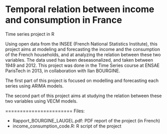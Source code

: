Temporal relation between income and consumption in France
=======================

Time series project in R


Using open data from the INSEE (French National Statistics Institute), this project aims at modeling and forecasting the income and the consumption of the French households, and at analyzing the relation between these two variables.
The data used has been deseasonalized, and taken between 1949 and 2012. This project was done in the Time Series course at ENSAE ParisTech in 2013, in collaboration with Ilan BOURGINE.

The first part of this project is focused on modelling and forecasting each series using ARIMA models.

The second part of this project aims at studying the relation between these two variables using VECM models. 


=======================
Files:

- Rapport_BOURGINE_LAUGEL.pdf: PDF report of the project (in French)
- income_consumption_code.R: R script of the project
